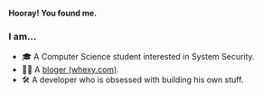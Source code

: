 
**Hooray! You found me.**


### I am...
* 🎓 A Computer Science student interested in System Security.
* 👨‍💻 A [bloger (whexy.com)](https://www.whexy.com).
* 🛠 A developer who is obsessed with building his own stuff.
